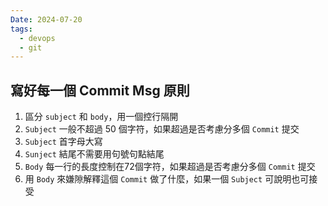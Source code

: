 ```yaml
---
Date: 2024-07-20
tags:
  - devops
  - git
---
```

## 寫好每一個 Commit Msg 原則
1. 區分 `subject` 和 `body`，用一個控行隔開
2. `Subject` 一般不超過 50 個字符，如果超過是否考慮分多個 `Commit` 提交
3. `Subject` 首字母大寫
4. `Sunject` 結尾不需要用句號句點結尾
5. `Body` 每一行的長度控制在72個字符，如果超過是否考慮分多個 `Commit` 提交
6. 用 `Body` 來嫌隙解釋這個 `Commit` 做了什麼，如果一個 `Subject` 可說明也可接受